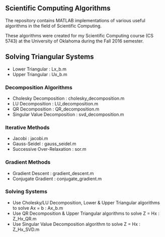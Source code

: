 ## Scientific Computing Algorithms

The repository contains MATLAB implementations of various useful algorithms in the field of Scientific Computing. 

These algorithms were created for my Scientific Computing course (CS 5743) at the University of Oklahoma during the Fall 2016 semester.

## Solving Triangular Systems

* Lower Triangular : Lx_b.m
* Upper Triangular : Ux_b.m

### Decomposition Algorithms

* Cholesky Decomposition : cholesky_decomposition.m
* LU Decomposition : LU_decomposition.m
* QR Decomposition : QR_decomposition.m
* Singular Value Decomposition : svd_decomposition.m

### Iterative Methods

* Jacobi : jacobi.m
* Gauss-Seidel : gauss_seidel.m
* Successive Over-Relaxation : sor.m

### Gradient Methods

* Gradient Descent : gradient_descent.m
* Conjugate Gradient : conjugate_gradient.m

### Solving Systems 

* Use Cholesky/LU Decomposition, Lower & Upper Triangular algorithms to solve Ax = b : Ax_b.m
* Use QR Decomposition & Upper Triangular algorithms to solve Z = Hx : Z_Hx_QR.m
* Use Singular Value Decomposition algorithm to solve Z = Hx : Z_Hx_SVD.m
